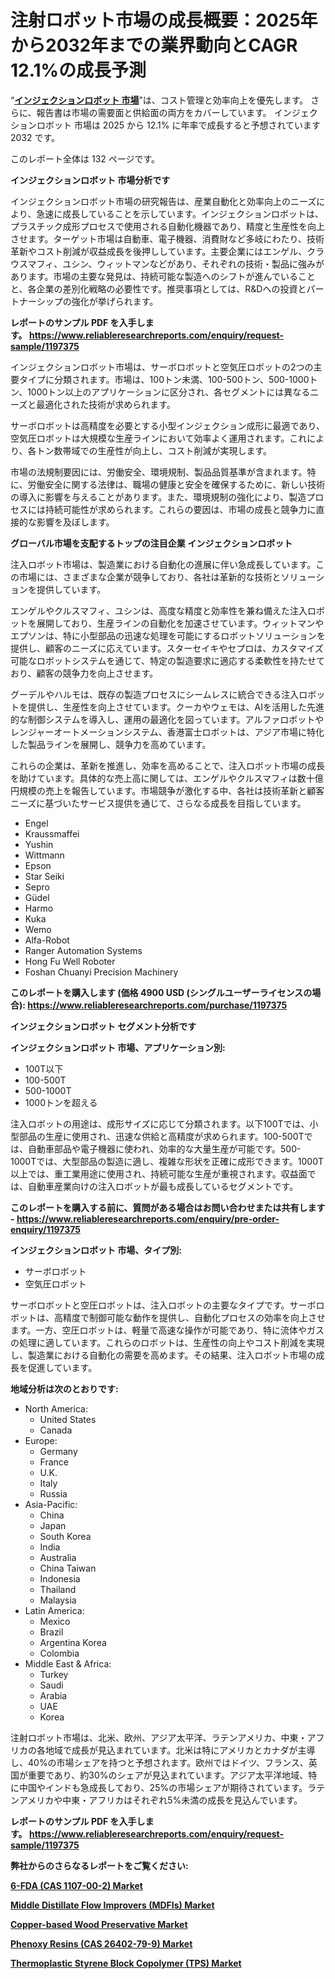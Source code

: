 <p><h1>注射ロボット市場の成長概要：2025年から2032年までの業界動向とCAGR 12.1%の成長予測</h1></p><p>&ldquo;<strong><a href="https://www.reliableresearchreports.com/injection-robot-r1197375?utm_campaign=110&utm_medium=9&utm_source=Github&utm_content=ia&utm_term=02022025&utm_id=injection-robot">インジェクションロボット 市場</a></strong>&rdquo;は、コスト管理と効率向上を優先します。 さらに、報告書は市場の需要面と供給面の両方をカバーしています。 インジェクションロボット 市場は 2025 から 12.1% に年率で成長すると予想されています2032 です。</p>
<p>このレポート全体は 132 ページです。</p>
<p><strong>インジェクションロボット 市場分析です</strong></p>
<p><p>インジェクションロボット市場の研究報告は、産業自動化と効率向上のニーズにより、急速に成長していることを示しています。インジェクションロボットは、プラスチック成形プロセスで使用される自動化機器であり、精度と生産性を向上させます。ターゲット市場は自動車、電子機器、消費財など多岐にわたり、技術革新やコスト削減が収益成長を後押ししています。主要企業にはエンゲル、クラウスマフィ、ユシン、ウィットマンなどがあり、それぞれの技術・製品に強みがあります。市場の主要な発見は、持続可能な製造へのシフトが進んでいることと、各企業の差別化戦略の必要性です。推奨事項としては、R&Dへの投資とパートナーシップの強化が挙げられます。</p></p>
<p><strong>レポートのサンプル PDF を入手します。&nbsp;<a href="https://www.reliableresearchreports.com/enquiry/request-sample/1197375?utm_campaign=110&utm_medium=9&utm_source=Github&utm_content=ia&utm_term=02022025&utm_id=injection-robot">https://www.reliableresearchreports.com/enquiry/request-sample/1197375</a></strong></p>
<p><p>インジェクションロボット市場は、サーボロボットと空気圧ロボットの2つの主要タイプに分類されます。市場は、100トン未満、100-500トン、500-1000トン、1000トン以上のアプリケーションに区分され、各セグメントには異なるニーズと最適化された技術が求められます。</p><p>サーボロボットは高精度を必要とする小型インジェクション成形に最適であり、空気圧ロボットは大規模な生産ラインにおいて効率よく運用されます。これにより、各トン数帯域での生産性が向上し、コスト削減が実現します。</p><p>市場の法規制要因には、労働安全、環境規制、製品品質基準が含まれます。特に、労働安全に関する法律は、職場の健康と安全を確保するために、新しい技術の導入に影響を与えることがあります。また、環境規制の強化により、製造プロセスには持続可能性が求められます。これらの要因は、市場の成長と競争力に直接的な影響を及ぼします。</p></p>
<p><strong>グローバル市場を支配するトップの注目企業 インジェクションロボット</strong></p>
<p><p>注入ロボット市場は、製造業における自動化の進展に伴い急成長しています。この市場には、さまざまな企業が競争しており、各社は革新的な技術とソリューションを提供しています。</p><p>エンゲルやクルスマフィ、ユシンは、高度な精度と効率性を兼ね備えた注入ロボットを展開しており、生産ラインの自動化を加速させています。ウィットマンやエプソンは、特に小型部品の迅速な処理を可能にするロボットソリューションを提供し、顧客のニーズに応えています。スターセイキやセプロは、カスタマイズ可能なロボットシステムを通じて、特定の製造要求に適応する柔軟性を持たせており、顧客の競争力を向上させます。</p><p>グーデルやハルモは、既存の製造プロセスにシームレスに統合できる注入ロボットを提供し、生産性を向上させています。クーカやウェモは、AIを活用した先進的な制御システムを導入し、運用の最適化を図っています。アルファロボットやレンジャーオートメーションシステム、香港富士ロボットは、アジア市場に特化した製品ラインを展開し、競争力を高めています。</p><p>これらの企業は、革新を推進し、効率を高めることで、注入ロボット市場の成長を助けています。具体的な売上高に関しては、エンゲルやクルスマフィは数十億円規模の売上を報告しています。市場競争が激化する中、各社は技術革新と顧客ニーズに基づいたサービス提供を通じて、さらなる成長を目指しています。</p></p>
<p><ul><li>Engel</li><li>Kraussmaffei</li><li>Yushin</li><li>Wittmann</li><li>Epson</li><li>Star Seiki</li><li>Sepro</li><li>Güdel</li><li>Harmo</li><li>Kuka</li><li>Wemo</li><li>Alfa-Robot</li><li>Ranger Automation Systems</li><li>Hong Fu Well Roboter</li><li>Foshan Chuanyi Precision Machinery</li></ul></p>
<p><strong>このレポートを購入します (価格 4900 USD (シングルユーザーライセンスの場合):&nbsp;<a href="https://www.reliableresearchreports.com/purchase/1197375?utm_campaign=110&utm_medium=9&utm_source=Github&utm_content=ia&utm_term=02022025&utm_id=injection-robot">https://www.reliableresearchreports.com/purchase/1197375</a></strong></p>
<p><strong>インジェクションロボット セグメント分析です</strong></p>
<p><strong>インジェクションロボット 市場、アプリケーション別:</strong></p>
<p><ul><li>100T以下</li><li>100-500T</li><li>500-1000T</li><li>1000トンを超える</li></ul></p>
<p><p>注入ロボットの用途は、成形サイズに応じて分類されます。以下100Tでは、小型部品の生産に使用され、迅速な供給と高精度が求められます。100-500Tでは、自動車部品や電子機器に使われ、効率的な大量生産が可能です。500-1000Tでは、大型部品の製造に適し、複雑な形状を正確に成形できます。1000T以上では、重工業用途に使用され、持続可能な生産が重視されます。収益面では、自動車産業向けの注入ロボットが最も成長しているセグメントです。</p></p>
<p><strong>このレポートを購入する前に、質問がある場合はお問い合わせまたは共有します - <a href="https://www.reliableresearchreports.com/enquiry/pre-order-enquiry/1197375?utm_campaign=110&utm_medium=9&utm_source=Github&utm_content=ia&utm_term=02022025&utm_id=injection-robot">https://www.reliableresearchreports.com/enquiry/pre-order-enquiry/1197375</a></strong></p>
<p><strong>インジェクションロボット 市場、タイプ別:</strong></p>
<p><ul><li>サーボロボット</li><li>空気圧ロボット</li></ul></p>
<p><p>サーボロボットと空圧ロボットは、注入ロボットの主要なタイプです。サーボロボットは、高精度で制御可能な動作を提供し、自動化プロセスの効率を向上させます。一方、空圧ロボットは、軽量で高速な操作が可能であり、特に流体やガスの処理に適しています。これらのロボットは、生産性の向上やコスト削減を実現し、製造業における自動化の需要を高めます。その結果、注入ロボット市場の成長を促進しています。</p></p>
<p><strong>地域分析は次のとおりです:</strong></p>
<p><ul>
    <li>
        North America:
        <ul>
            <li>United States</li>
            <li>Canada</li>
        </ul>
    </li>
    <li>
        Europe:
        <ul>
            <li>Germany</li>
            <li>France</li>
            <li>U.K.</li>
            <li>Italy</li>
            <li>Russia</li>
        </ul>
    </li>
    <li>
        Asia-Pacific:
        <ul>
            <li>China</li>
            <li>Japan</li>
            <li>South Korea</li>
            <li>India</li>
            <li>Australia</li>
            <li>China Taiwan</li>
            <li>Indonesia</li>
            <li>Thailand</li>
            <li>Malaysia</li>
        </ul>
    </li>
    <li>
        Latin America:
        <ul>
            <li>Mexico</li>
            <li>Brazil</li>
            <li>Argentina Korea</li>
            <li>Colombia</li>
        </ul>
    </li>
    <li>
        Middle East & Africa:
        <ul>
            <li>Turkey</li>
            <li>Saudi</li>
            <li>Arabia</li>
            <li>UAE</li>
            <li>Korea</li>
        </ul>
    </li>
    </ul></p>
<p><p>注射ロボット市場は、北米、欧州、アジア太平洋、ラテンアメリカ、中東・アフリカの各地域で成長が見込まれています。北米は特にアメリカとカナダが主導し、40%の市場シェアを持つと予想されます。欧州ではドイツ、フランス、英国が重要であり、約30%のシェアが見込まれています。アジア太平洋地域、特に中国やインドも急成長しており、25%の市場シェアが期待されています。ラテンアメリカや中東・アフリカはそれぞれ5%未満の成長を見込んでいます。</p></p>
<p><strong>レポートのサンプル PDF を入手します。&nbsp;<a href="https://www.reliableresearchreports.com/enquiry/request-sample/1197375?utm_campaign=110&utm_medium=9&utm_source=Github&utm_content=ia&utm_term=02022025&utm_id=injection-robot">https://www.reliableresearchreports.com/enquiry/request-sample/1197375</a></strong></p>
<p><strong></strong></p>
<p><strong></strong></p>
<p><strong></strong></p>
<p><strong></strong></p>
<p><strong>弊社からのさらなるレポートをご覧ください:</strong></p>
<p><strong><p><a href="https://github.com/gamuoodhub/Market-Research-Report-List-1/blob/main/6-fda-cas-1107-00-2-market.md?utm_campaign=110&utm_medium=9&utm_source=Github&utm_content=ia&utm_term=02022025&utm_id=injection-robot">6-FDA (CAS 1107-00-2) Market</a></p><p><a href="https://github.com/tamiaknaub6/Market-Research-Report-List-1/blob/main/middle-distillate-flow-improvers-mdfis-market.md?utm_campaign=110&utm_medium=9&utm_source=Github&utm_content=ia&utm_term=02022025&utm_id=injection-robot">Middle Distillate Flow Improvers (MDFIs) Market</a></p><p><a href="https://github.com/mayabungard8092/Market-Research-Report-List-1/blob/main/copper-based-wood-preservative-market.md?utm_campaign=110&utm_medium=9&utm_source=Github&utm_content=ia&utm_term=02022025&utm_id=injection-robot">Copper-based Wood Preservative Market</a></p><p><a href="https://github.com/uramalorr/Market-Research-Report-List-1/blob/main/phenoxy-resins-cas-26402-79-9-market.md?utm_campaign=110&utm_medium=9&utm_source=Github&utm_content=ia&utm_term=02022025&utm_id=injection-robot">Phenoxy Resins (CAS 26402-79-9) Market</a></p><p><a href="https://github.com/mathastilley812967/Market-Research-Report-List-1/blob/main/thermoplastic-styrene-block-copolymer-tps-market.md?utm_campaign=110&utm_medium=9&utm_source=Github&utm_content=ia&utm_term=02022025&utm_id=injection-robot">Thermoplastic Styrene Block Copolymer (TPS) Market</a></p></strong></p>